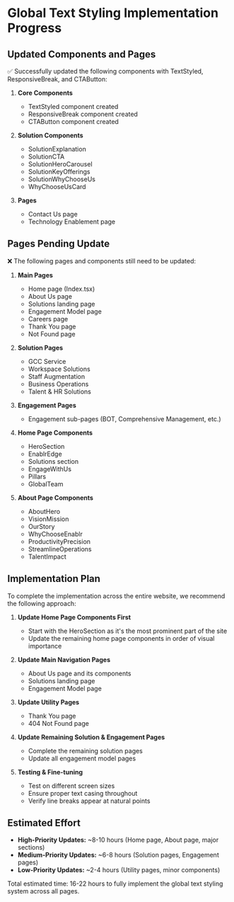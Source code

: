# Global Text Styling Implementation Progress

## Updated Components and Pages

✅ Successfully updated the following components with TextStyled, ResponsiveBreak, and CTAButton:

1. **Core Components**
   - TextStyled component created
   - ResponsiveBreak component created
   - CTAButton component created

2. **Solution Components**
   - SolutionExplanation
   - SolutionCTA
   - SolutionHeroCarousel
   - SolutionKeyOfferings
   - SolutionWhyChooseUs
   - WhyChooseUsCard

3. **Pages**
   - Contact Us page
   - Technology Enablement page

## Pages Pending Update

❌ The following pages and components still need to be updated:

1. **Main Pages**
   - Home page (Index.tsx)
   - About Us page
   - Solutions landing page
   - Engagement Model page
   - Careers page
   - Thank You page
   - Not Found page

2. **Solution Pages**
   - GCC Service
   - Workspace Solutions
   - Staff Augmentation
   - Business Operations
   - Talent & HR Solutions

3. **Engagement Pages**
   - Engagement sub-pages (BOT, Comprehensive Management, etc.)

4. **Home Page Components**
   - HeroSection
   - EnablrEdge
   - Solutions section
   - EngageWithUs
   - Pillars
   - GlobalTeam

5. **About Page Components**
   - AboutHero
   - VisionMission
   - OurStory
   - WhyChooseEnablr
   - ProductivityPrecision
   - StreamlineOperations
   - TalentImpact

## Implementation Plan

To complete the implementation across the entire website, we recommend the following approach:

1. **Update Home Page Components First**
   - Start with the HeroSection as it's the most prominent part of the site
   - Update the remaining home page components in order of visual importance

2. **Update Main Navigation Pages**
   - About Us page and its components
   - Solutions landing page
   - Engagement Model page

3. **Update Utility Pages**
   - Thank You page
   - 404 Not Found page

4. **Update Remaining Solution & Engagement Pages**
   - Complete the remaining solution pages
   - Update all engagement model pages

5. **Testing & Fine-tuning**
   - Test on different screen sizes
   - Ensure proper text casing throughout
   - Verify line breaks appear at natural points

## Estimated Effort

- **High-Priority Updates:** ~8-10 hours (Home page, About page, major sections)
- **Medium-Priority Updates:** ~6-8 hours (Solution pages, Engagement pages)
- **Low-Priority Updates:** ~2-4 hours (Utility pages, minor components)

Total estimated time: 16-22 hours to fully implement the global text styling system across all pages. 